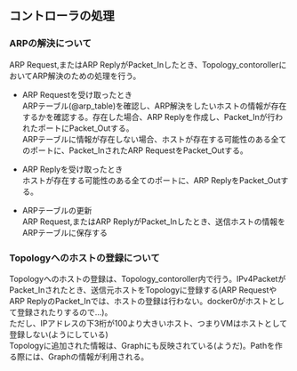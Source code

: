 ## コントローラの処理

### ARPの解決について
ARP Request,またはARP ReplyがPacket_Inしたとき、Topology_contorollerにおいてARP解決のための処理を行う。
- ARP Requestを受け取ったとき  
ARPテーブル(@arp_table)を確認し、ARP解決をしたいホストの情報が存在するかを確認する。存在した場合、ARP Replyを作成し、Packet_Inが行われたポートにPacket_Outする。  
ARPテーブルに情報が存在しない場合、ホストが存在する可能性のある全てのポートに、Packet_InされたARP RequestをPacket_Outする。

- ARP Replyを受け取ったとき  
ホストが存在する可能性のある全てのポートに、ARP ReplyをPacket_Outする。

- ARPテーブルの更新  
ARP Request,またはARP ReplyがPacket_Inしたとき、送信ホストの情報をARPテーブルに保存する

### Topologyへのホストの登録について
Topologyへのホストの登録は、Topology_contoroller内で行う。IPv4PacketがPacket_Inされたとき、送信元ホストをTopologyに登録する(ARP RequestやARP ReplyのPacket_Inでは、ホストの登録は行わない。docker0がホストとして登録されたりするので...)。  
ただし、IPアドレスの下3桁が100より大きいホスト、つまりVMはホストとして登録しない(ようにしている)  
Topologyに追加された情報は、Graphにも反映されている(ようだ)。Pathを作る際には、Graphの情報が利用される。
